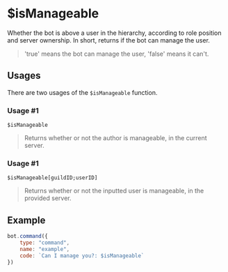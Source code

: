 # $isManageable
Whether the bot is above a user in the hierarchy, according to role position and server ownership. In short, returns if the bot can manage the user.

> 'true' means the bot can manage the user, 'false' means it can't.

## Usages
There are two usages of the `$isManageable` function.

### Usage #1
```
$isManageable
```
> Returns whether or not the author is manageable, in the current server.

### Usage #1
```
$isManageable[guildID;userID]
```
> Returns whether or not the inputted user is manageable, in the provided server.

## Example
```js
bot.command({
    type: "command",
    name: "example",
    code: `Can I manage you?: $isManageable`
})
```
